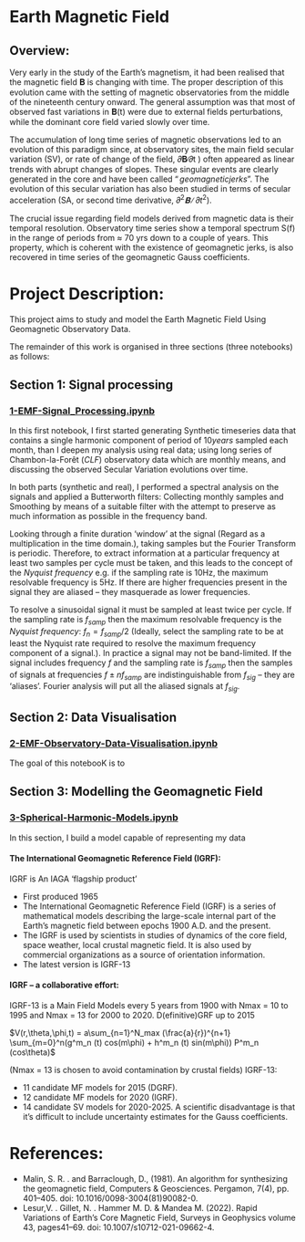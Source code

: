 # Earth Magnetic Field
## Overview:

Very early in the study of the Earth’s magnetism, it had been realised that the magnetic field 𝐁 is changing with time. The proper description of this evolution came with the setting of magnetic observatories from the middle of the nineteenth century onward. The general assumption was that most of observed fast variations in 𝐁(t) were due to external fields perturbations, while the dominant core field varied slowly over time.

The accumulation of long time series of magnetic observations led to an evolution of this paradigm since, at observatory sites, the main field secular variation (SV), or rate of change of the field, 𝜕𝐁∕𝜕t ) often appeared as linear trends with abrupt changes of slopes. These singular events are clearly generated in the core and have been called $“geomagnetic jerks”$.
The evolution of this secular variation has also been studied in terms of secular acceleration (SA, or second time derivative, ${𝜕^2𝐁∕𝜕t^2}$).

The crucial issue regarding field models derived from magnetic data is their temporal resolution. Observatory time series show a temporal spectrum S(f) in the range of periods from ≈ 70 yrs down to a couple of years. This property, which is coherent with the existence of geomagnetic jerks, is also recovered in time series of the geomagnetic Gauss coefficients. 

# Project Description:

This project aims to study and model the Earth Magnetic Field Using Geomagnetic Observatory Data.

The remainder of this work is organised in three sections (three notebooks) as follows: 

## Section 1: Signal processing
### [1-EMF-Signal_Processing.ipynb](https://github.com/thiziriamezza/Earth-Magnetic-Field/blob/main/1-EMF-Signal_Processing.ipynb)

In this first notebook, I first started generating Synthetic timeseries data that contains a single harmonic component of period of $10 years$ sampled each month, than I deepen my analysis using real data; using long series of Chambon-la-Forêt $(CLF)$ observatory data which are monthly means, and discussing the observed Secular Variation evolutions over time.  

In both parts (synthetic and real), I performed a spectral analysis on the signals and applied a Butterworth filters: Collecting monthly samples and Smoothing by means of a suitable filter with the attempt to preserve as much information as possible in the frequency band. 

Looking through a finite duration ‘window’ at the signal (Regard as a multiplication in the time domain.), taking samples but the Fourier Transform is periodic. Therefore, to extract information at a particular frequency at least two samples per cycle must be taken, and this leads to the concept of the $Nyquist$ $frequency$ e.g. if the sampling rate is 10Hz, the maximum resolvable frequency is 5Hz. If there are higher frequencies present in the signal they are aliased – they masquerade as lower frequencies. 

To resolve a sinusoidal signal it must be sampled at least twice per cycle. If the sampling rate is $f_{samp}$ then the maximum resolvable frequency is the $Nyquist$ $frequency$: $f_n= f_{samp}/2$ (Ideally, select the sampling rate to be at least the Nyquist rate required to resolve the maximum frequency component of a signal.).
In practice a signal may not be band-limited. If the signal includes frequency $f$ and the sampling rate is $f_{samp}$ then the samples of signals at frequencies $f ± nf_{samp}$ are indistinguishable from $f_{sig}$  – they are ‘aliases’. Fourier analysis will put all the aliased signals at $f_{sig}$.


## Section 2: Data Visualisation
### [2-EMF-Observatory-Data-Visualisation.ipynb](https://github.com/thiziriamezza/Earth-Magnetic-Field/blob/main/2-EMF-Observatory-Data-Visualisation.ipynb)

The goal of this notebooK is to 

## Section 3: Modelling the Geomagnetic Field
### [3-Spherical-Harmonic-Models.ipynb](https://github.com/thiziriamezza/Earth-Magnetic-Field/blob/main/3-Spherical-Harmonic-Models%20.ipynb)

In this section, I build a model capable of representing my data

#### The International Geomagnetic Reference Field (IGRF):
IGRF is An IAGA ‘flagship product’
- First produced 1965
- The International Geomagnetic Reference Field (IGRF) is a series of mathematical models describing the large-scale internal part of the Earth’s magnetic field between epochs 1900 A.D. and the present.
- The IGRF is used by scientists in studies of dynamics of the core field, space weather, local crustal magnetic field. It is also used by commercial organizations as a source of orientation information.
- The latest version is IGRF-13

#### IGRF – a collaborative effort:

IGRF-13 is a Main Field Models every 5 years from 1900 with Nmax = 10 to 1995 and Nmax = 13 for 2000 to 2020. D(efinitive)GRF up to 2015

$V(r,\theta,\phi,t) = a\sum_{n=1}^N_max (\frac{a}{r})^{n+1} \sum_{m=0}^n(g^m_n (t) cos(m\phi) + h^m_n (t) sin(m\phi)) P^m_n (cos\theta)$


(Nmax = 13 is chosen to avoid contamination by crustal fields)
IGRF-13:
- 11 candidate MF models for 2015 (DGRF).
- 12 candidate MF models for 2020 (IGRF).
- 14 candidate SV models for 2020-2025.
A scientific disadvantage is that it’s difficult to include uncertainty estimates for the Gauss coefficients.










# References:
- Malin, S. R. . and Barraclough, D., (1981). An algorithm for synthesizing the geomagnetic field, Computers & Geosciences. Pergamon, 7(4), pp. 401–405. doi: 10.1016/0098-3004(81)90082-0.
- Lesur,V. . Gillet, N. . Hammer M. D. & Mandea M. (2022). Rapid Variations of Earth’s Core Magnetic Field, Surveys in Geophysics volume 43, pages41–69. doi: 10.1007/s10712-021-09662-4.
